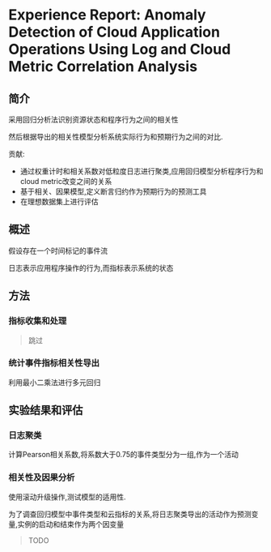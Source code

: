 # Experience Report: Anomaly Detection of Cloud Application Operations Using Log and Cloud Metric Correlation Analysis

## 简介
采用回归分析法识别资源状态和程序行为之间的相关性

然后根据导出的相关性模型分析系统实际行为和预期行为之间的对比.

贡献:
- 通过权重计时和相关系数对低粒度日志进行聚类,应用回归模型分析程序行为和cloud metric改变之间的关系
- 基于相关、因果模型,定义断言归约作为预期行为的预测工具
- 在理想数据集上进行评估

## 概述
假设存在一个时间标记的事件流

日志表示应用程序操作的行为,而指标表示系统的状态

## 方法
### 指标收集和处理
> 跳过

### 统计事件指标相关性导出
利用最小二乘法进行多元回归

## 实验结果和评估
### 日志聚类
计算Pearson相关系数,将系数大于0.75的事件类型分为一组,作为一个活动

### 相关性及因果分析
使用滚动升级操作,测试模型的适用性.

为了调查回归模型中事件类型和云指标的关系,将日志聚类导出的活动作为预测变量,实例的启动和结束作为两个因变量

> TODO
